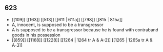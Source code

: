 ## 623
- [[109]] [[163]] [[513]] [[611 | 611a]] [[798]] [[815 | 815a]] 
- A, innocent, is supposed to be a transgressor
- A is supposed to be a transgressor because he is found with contraband goods in his possession
- [[859]] [[1168]] [[1228]] [[1264 | 1264 tr A &amp; A-2]] [[1265 | 1265a tr A &amp; A-3]] 

